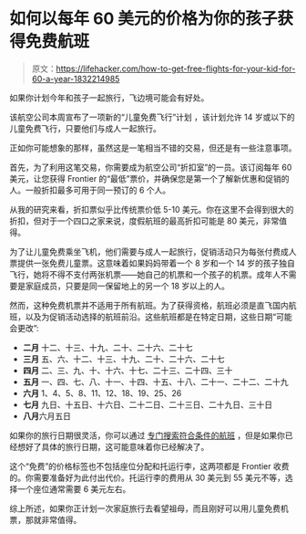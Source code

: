 # 如何以每年 60 美元的价格为你的孩子获得免费航班

> 原文：<https://lifehacker.com/how-to-get-free-flights-for-your-kid-for-60-a-year-1832214985>

如果你计划今年和孩子一起旅行，飞边境可能会有好处。

该航空公司本周宣布了一项新的“儿童免费飞行”计划 ，该计划允许 14 岁或以下的儿童免费飞行，只要他们与成人一起旅行。



正如你可能想象的那样，虽然这是一笔相当不错的交易，但还是有一些注意事项。

首先，为了利用这笔交易，你需要成为航空公司“折扣室”的一员。该订阅每年 60 美元，让您获得 Frontier 的“最低”票价，并确保您是第一个了解新优惠和促销的人。一般折扣最多可用于同一预订的 6 个人。

从我的研究来看，折扣票似乎比传统票价低 5-10 美元。你在这里不会得到很大的折扣，但对于一个四口之家来说，度假航班的最高折扣可能是 80 美元，非常值得。

为了让儿童免费乘坐飞机，他们需要与成人一起旅行，促销活动只为每张付费成人票提供一张免费儿童票。这意味着如果妈妈带着一个 8 岁和一个 14 岁的孩子独自飞行，她将不得不支付两张机票——她自己的机票和一个孩子的机票。成年人不需要是家庭成员，只要是同一保留地上的另一个 18 岁以上的人。

然而，这种免费机票并不适用于所有航班。为了获得资格，航班必须是直飞国内航班，以及为促销活动选择的航班前沿。这些航班都是在特定日期，这些日期“可能会更改”:

*   **二月** 十二、十三、十九、二十、二十六、二十七
*   **三月** 五、六、十二、十三、十九、二十、二十六、二十七
*   **四月** 二、三、九、十、十六、十七、二十三、二十四、三十
*   **五月** 一、四、七、八、十一、十四、十五、十八、二十一、二十二、二十九
*   **六月** 1、4、5、8、11、12、18、19、25、26
*   **七月** 九日、十五日、十六日、二十二日、二十三日、二十九日、三十日
*   **八月**六月五日

如果你的旅行日期很灵活，你可以通过 [专门搜索符合条件的航班](https://www.flyfrontier.com/kidsflyfree) ，但是如果你已经想好了具体的旅行日期，这可能意味着你已经解决了。

这个“免费”的价格标签也不包括座位分配和托运行李，这两项都是 Frontier 收费的。你需要准备好为此付出代价。托运行李的费用从 30 美元到 55 美元不等，选择一个座位通常需要 6 美元左右。

综上所述，如果你正计划一次家庭旅行去看望祖母，而且刚好可以用儿童免费机票，那就非常值得。
